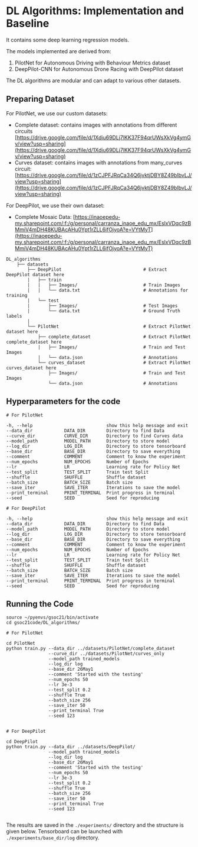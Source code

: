 # DL Algorithms: Implementation and Baseline

It contains some deep learning regression models.

The models implemented are derived from:
1. PilotNet for Autonomous Driving with Behaviour Metrics dataset
2. DeepPilot-CNN for Autonomous Drone Racing with DeepPilot dataset

The DL algorithms are modular and can adapt to various other datasets. 

## Preparing Dataset

For PilotNet, we use our custom datasets:
- Complete dataset: contains images with annotations from different circuits [https://drive.google.com/file/d/1Xdiu69DLj7lKK37F94qrUWsXkVg4ymGv/view?usp=sharing](https://drive.google.com/file/d/1Xdiu69DLj7lKK37F94qrUWsXkVg4ymGv/view?usp=sharing)
- Curves dataset: contains images with annotations from many_curves circuit: [https://drive.google.com/file/d/1zCJPFJRqCa34Q6jvktjDBY8Z49bIbvLJ/view?usp=sharing](https://drive.google.com/file/d/1zCJPFJRqCa34Q6jvktjDBY8Z49bIbvLJ/view?usp=sharing)

For DeepPilot, we use their own dataset:
- Complete Mosaic Data: [https://inaoepedu-my.sharepoint.com/:f:/g/personal/carranza_inaoe_edu_mx/EslxVDqc9zBMmiV4mDH48KUBAcAHu0Ypt1rZLL6ifOjyoA?e=VYtMyT](https://inaoepedu-my.sharepoint.com/:f:/g/personal/carranza_inaoe_edu_mx/EslxVDqc9zBMmiV4mDH48KUBAcAHu0Ypt1rZLL6ifOjyoA?e=VYtMyT)

```
DL_algorithms
    ├── datasets
        ├── DeepPilot                               # Extract DeepPilot dataset here
        |   ├── train                               
        |   |   ├── Images/                         # Train Images
        |   |   └── data.txt                        # Annotations for training
        |   └── test                               
        |       ├── Images/                         # Test Images
        |       └── data.txt                        # Ground Truth labels
        |
        └── PilotNet                                # Extract PilotNet dataset here
            ├── complete_dataset                    # Extract PilotNet complete_dataset here           
            |   ├── Images/                         # Train and Test Images
            |   └── data.json                       # Annotations
            └── curves_dataset                      # Extract PilotNet curves_dataset here  
                ├── Images/                         # Train and Test Images
                └── data.json                       # Annotations
```

## Hyperparameters for the code

```
# For PilotNet

-h, --help                            show this help message and exit
--data_dir            DATA_DIR        Directory to find Data
--curve_dir           CURVE_DIR       Directory to find Curves data
--model_path          MODEL_PATH      Directory to store model
--log_dir             LOG_DIR         Directory to store tensorboard
--base_dir            BASE_DIR        Directory to save everything
--comment             COMMENT         Comment to know the experiment
--num_epochs          NUM_EPOCHS      Number of Epochs
--lr                  LR              Learning rate for Policy Net
--test_split          TEST_SPLIT      Train test Split
--shuffle             SHUFFLE         Shuffle dataset
--batch_size          BATCH_SIZE      Batch size
--save_iter           SAVE_ITER       Iterations to save the model
--print_terminal      PRINT_TERMINAL  Print progress in terminal
--seed                SEED            Seed for reproducing

# For DeepPilot

-h, --help                            show this help message and exit
--data_dir            DATA_DIR        Directory to find Data
--model_path          MODEL_PATH      Directory to store model
--log_dir             LOG_DIR         Directory to store tensorboard
--base_dir            BASE_DIR        Directory to save everything
--comment             COMMENT         Comment to know the experiment
--num_epochs          NUM_EPOCHS      Number of Epochs
--lr                  LR              Learning rate for Policy Net
--test_split          TEST_SPLIT      Train test Split
--shuffle             SHUFFLE         Shuffle dataset
--batch_size          BATCH_SIZE      Batch size
--save_iter           SAVE_ITER       Iterations to save the model
--print_terminal      PRINT_TERMINAL  Print progress in terminal
--seed                SEED            Seed for reproducing

```

## Running the Code

```
source ~/pyenvs/gsoc21/bin/activate
cd gsoc21code/DL_algorithms/

# For PilotNet

cd PilotNet
python train.py --data_dir ../datasets/PilotNet/complete_dataset
                --curve_dir ../datasets/PilotNet/curves_only     
                --model_path trained_models   
                --log_dir log       
                --base_dir 26May1      
                --comment 'Started with the testing'      
                --num_epochs 50   
                --lr 3e-3           
                --test_split 0.2   
                --shuffle True      
                --batch_size 256   
                --save_iter 50    
                --print_terminal True
                --seed 123         


# For DeepPilot

cd DeepPilot
python train.py --data_dir ../datasets/DeepPilot/   
                --model_path trained_models   
                --log_dir log       
                --base_dir 26May1      
                --comment 'Started with the testing'      
                --num_epochs 50   
                --lr 3e-3           
                --test_split 0.2   
                --shuffle True      
                --batch_size 256   
                --save_iter 50    
                --print_terminal True
                --seed 123  


```

The results are saved in the `./experiments/` directory and the structure is given below. 
Tensorboard can be launched with `./experiments/base_dir/log` directory.